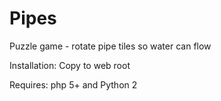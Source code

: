 # Pipes
Puzzle game - rotate pipe tiles so water can flow

Installation: Copy to web root

Requires: php 5+ and Python 2